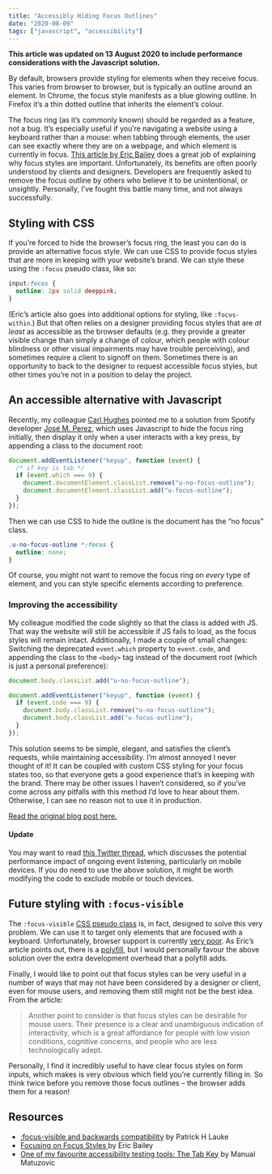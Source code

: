 ```yaml
---
title: "Accessibly Hiding Focus Outlines"
date: "2020-08-09"
tags: ["javascript", "accessibility"]
---
```


**This article was updated on 13 August 2020 to include performance considerations with the Javascript solution.**

By default, browsers provide styling for elements when they receive focus. This varies from browser to browser, but is typically an outline around an element. In Chrome, the focus style manifests as a blue glowing outline. In Firefox it’s a thin dotted outline that inherits the element’s colour.

The focus ring (as it’s commonly known) should be regarded as a feature, not a bug. It’s especially useful if you’re navigating a website using a keyboard rather than a mouse: when tabbing through elements, the user can see exactly where they are on a webpage, and which element is currently in focus. [This article by Eric Bailey](https://css-tricks.com/focusing-on-focus-styles/) does a great job of explaining why focus styles are important. Unfortunately, its benefits are often poorly understood by clients and designers. Developers are frequently asked to remove the focus outline by others who believe it to be unintentional, or unsightly. Personally, I’ve fought this battle many time, and not always successfully.

## Styling with CSS

If you’re forced to hide the browser’s focus ring, the least you can do is provide an alternative focus style. We can use CSS to provide focus styles that are more in keeping with your website’s brand. We can style these using the `:focus` pseudo class, like so:

```css
input:focus {
  outline: 2px solid deeppink;
}
```

(Eric’s article also goes into additional options for styling, like `:focus-within`.) But that often relies on a designer providing focus styles that are _at least_ as accessible as the browser defaults (e.g. they provide a greater visible change than simply a change of colour, which people with colour blindness or other visual impairments may have trouble perceiving), and sometimes require a client to signoff on them. Sometimes there is an opportunity to back to the designer to request accessible focus styles, but other times you’re not in a position to delay the project.

## An accessible alternative with Javascript

Recently, my colleague [Carl Hughes](https://twitter.com/codekipple) pointed me to a solution from Spotify developer [José M. Perez](https://jmperezperez.com), which uses Javascript to hide the focus ring initially, then display it only when a user interacts with a key press, by appending a class to the document root:

```js
document.addEventListener("keyup", function (event) {
  /* if key is tab */
  if (event.which === 9) {
    document.documentElement.classList.remove("u-no-focus-outline");
    document.documentElement.classList.add("u-focus-outline");
  }
});
```

Then we can use CSS to hide the outline is the document has the “no focus” class.

```css
.u-no-focus-outline *:focus {
  outline: none;
}
```

Of course, you might not want to remove the focus ring on _every_ type of element, and you can style specific elements according to preference.

### Improving the accessibility

My colleague modified the code slightly so that the class is added with JS. That way the website will still be accessible if JS fails to load, as the focus styles will remain intact. Additionally, I made a couple of small changes: Switching the deprecated `event.which` property to `event.code`, and appending the class to the `<body>` tag instead of the document root (which is just a personal preference):

```js
document.body.classList.add("u-no-focus-outline");

document.addEventListener("keyup", function (event) {
  if (event.code === 9) {
    document.body.classList.remove("u-no-focus-outline");
    document.body.classList.add("u-focus-outline");
  }
});
```

This solution seems to be simple, elegant, and satisfies the client’s requests, while maintaining accessibility. I’m almost annoyed I never thought of it! It can be coupled with custom CSS styling for your focus states too, so that everyone gets a good experience that’s in keeping with the brand. There may be other issues I haven’t considered, so if you’ve come across any pitfalls with this method I’d love to hear about them. Otherwise, I can see no reason not to use it in production.

[Read the original blog post here.](https://jmperezperez.com/outline-focus-ring-a11y/)

<aside>
  <h4>Update</h4>
  <p>You may want to read <a href="https://twitter.com/sigismundf/status/1292785813907025920?s=20">this Twitter thread</a>, which discusses the potential performance impact of ongoing event listening, particularly on mobile devices. If you do need to use the above solution, it might be worth modifying the code to exclude mobile or touch devices.</p>
</aside>

## Future styling with `:focus-visible`

The `:focus-visible` [CSS pseudo class](https://developer.mozilla.org/en-US/docs/Web/CSS/:focus-visible) is, in fact, designed to solve this very problem. We can use it to target only elements that are focused with a keyboard. Unfortunately, browser support is currently [very poor](https://caniuse.com/#search=focus-visible). As Eric’s article points out, there is a [polyfill](https://github.com/WICG/focus-visible), but I would personally favour the above solution over the extra development overhead that a polyfill adds.

Finally, I would like to point out that focus styles can be very useful in a number of ways that may not have been considered by a designer or client, even for mouse users, and removing them still might not be the best idea. From the article:

> Another point to consider is that focus styles can be desirable for mouse users. Their presence is a clear and unambiguous indication of interactivity, which is a great affordance for people with low vision conditions, cognitive concerns, and people who are less technologically adept.

Personally, I find it incredibly useful to have clear focus styles on form inputs, which makes is very obvious which field you’re currently filling in. So think twice before you remove those focus outlines – the browser adds them for a reason!

## Resources

- [:focus-visible and backwards compatibility](https://developer.paciellogroup.com/blog/2018/03/focus-visible-and-backwards-compatibility/) by Patrick H Lauke
- [Focusing on Focus Styles ](https://css-tricks.com/focusing-on-focus-styles/) by Eric Bailey
- [One of my favourite accessibility testing tools: The Tab Key](https://www.matuzo.at/blog/testing-with-tab/) by Manual Matuzovic

